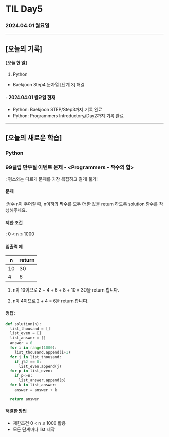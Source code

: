 # TIL Day5
### 2024.04.01 월요일

---

## [오늘의 기록]

#### [오늘 한 일]
1. Python
- Baekjoon Step4 문자열 [단계 3] 해결

#### - 2024.04.01 월요일 현재
- Python: Baekjoon STEP/Step3까지 기록 완료
- Python: Programmers Introductory/Day2까지 기록 완료

---
## [오늘의 새로운 학습]
### Python
### 99클럽 만우절 이벤트 문제 - <Programmers - 짝수의 합>
: 평소와는 다르게 문제를 가장 복잡하고 길게 풀기!
#### 문제
:정수 n이 주어질 때, n이하의 짝수를 모두 더한 값을 return 하도록 solution 함수를 작성해주세요.

#### 제한 조건
: 0 < n ≤ 1000

#### 입출력 예
   | n | return | 
   |---|---|
   | 10 | 30 |
   | 4 | 6 |

   1. n이 10이므로 2 + 4 + 6 + 8 + 10 = 30을 return 합니다.

   2. n이 4이므로 2 + 4 = 6을 return 합니다.

#### 정답:
```python
def solution(n):
  list_thousand = []
  list_even = []
  list_answer = []
  answer = 0
  for i in range(1000):
    list_thousand.append(i+1)
  for j in list_thousand:
    if j%2 == 0:
      list_even.append(j)
  for p in list_even:
    if p<=n:
      list_answer.append(p)
  for k in list_answer:
    answer = answer + k

  return answer
```
#### 해결한 방법
- 제한조건 0 < n ≤ 1000 활용
- 모든 단계마다 list 제작